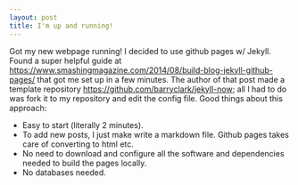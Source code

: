 ```yaml
---
layout: post
title: I'm up and running!
---
```


Got my new webpage running! I decided to use github pages w/ Jekyll. Found a super helpful guide at <https://www.smashingmagazine.com/2014/08/build-blog-jekyll-github-pages/> that got me set up in a few minutes. The author of that post made a template repository <https://github.com/barryclark/jekyll-now>; all I had to do was fork it to my repository and edit the config file. Good things about this approach:  
- Easy to start (literally 2 minutes).  
- To add new posts, I just make write a markdown file. Github pages takes care of converting to html etc.  
- No need to download and configure all the software and dependencies needed to build the pages locally.  
- No databases needed.   
